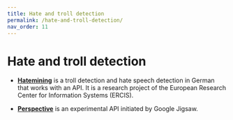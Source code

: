 ```yaml
---
title: Hate and troll detection
permalink: /hate-and-troll-detection/
nav_order: 11
---
```


# Hate and troll detection

- [**Hatemining**](https://www.hatemining.de) is a troll detection and hate speech detection in German that works with an API. It is a research project of the European Research Center for Information Systems (ERCIS).

- [**Perspective**](https://www.perspectiveapi.com/) is an experimental API initiated by Google Jigsaw.